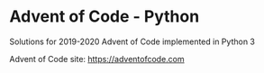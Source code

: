 # Advent of Code - Python

Solutions for 2019-2020 Advent of Code implemented in Python 3

Advent of Code site: https://adventofcode.com
